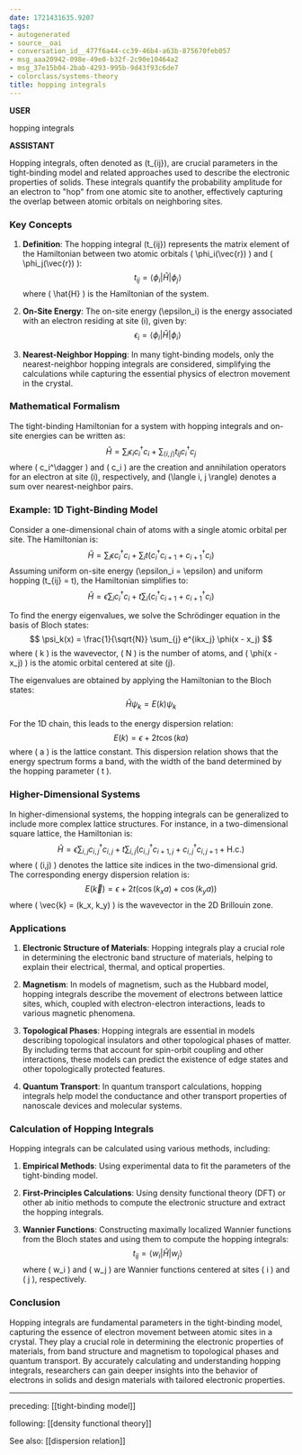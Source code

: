 ```yaml
---
date: 1721431635.9207
tags:
- autogenerated
- source__oai
- conversation_id__477f6a44-cc39-46b4-a63b-875670feb057
- msg_aaa20942-098e-49e0-b32f-2c90e10464a2
- msg_37e15b04-2bab-4293-995b-9d43f93c6de7
- colorclass/systems-theory
title: hopping integrals
---
```


**USER**

hopping integrals


**ASSISTANT**

Hopping integrals, often denoted as \(t_{ij}\), are crucial parameters in the tight-binding model and related approaches used to describe the electronic properties of solids. These integrals quantify the probability amplitude for an electron to "hop" from one atomic site to another, effectively capturing the overlap between atomic orbitals on neighboring sites.

### Key Concepts

1. **Definition**:
   The hopping integral \(t_{ij}\) represents the matrix element of the Hamiltonian between two atomic orbitals \( \phi_i(\vec{r}) \) and \( \phi_j(\vec{r}) \):
   $$
   t_{ij} = \langle \phi_i | \hat{H} | \phi_j \rangle
   $$
   where \( \hat{H} \) is the Hamiltonian of the system.

2. **On-Site Energy**:
   The on-site energy \(\epsilon_i\) is the energy associated with an electron residing at site \(i\), given by:
   $$
   \epsilon_i = \langle \phi_i | \hat{H} | \phi_i \rangle
   $$

3. **Nearest-Neighbor Hopping**:
   In many tight-binding models, only the nearest-neighbor hopping integrals are considered, simplifying the calculations while capturing the essential physics of electron movement in the crystal.

### Mathematical Formalism

The tight-binding Hamiltonian for a system with hopping integrals and on-site energies can be written as:
$$
\hat{H} = \sum_{i} \epsilon_i c_i^\dagger c_i + \sum_{\langle i, j \rangle} t_{ij} c_i^\dagger c_j
$$
where \( c_i^\dagger \) and \( c_i \) are the creation and annihilation operators for an electron at site \(i\), respectively, and \(\langle i, j \rangle\) denotes a sum over nearest-neighbor pairs.

### Example: 1D Tight-Binding Model

Consider a one-dimensional chain of atoms with a single atomic orbital per site. The Hamiltonian is:
$$
\hat{H} = \sum_{i} \epsilon c_i^\dagger c_i + \sum_{i} t (c_i^\dagger c_{i+1} + c_{i+1}^\dagger c_i)
$$
Assuming uniform on-site energy \(\epsilon_i = \epsilon\) and uniform hopping \(t_{ij} = t\), the Hamiltonian simplifies to:
$$
\hat{H} = \epsilon \sum_{i} c_i^\dagger c_i + t \sum_{i} (c_i^\dagger c_{i+1} + c_{i+1}^\dagger c_i)
$$

To find the energy eigenvalues, we solve the Schrödinger equation in the basis of Bloch states:
$$
\psi_k(x) = \frac{1}{\sqrt{N}} \sum_{j} e^{ikx_j} \phi(x - x_j)
$$
where \( k \) is the wavevector, \( N \) is the number of atoms, and \( \phi(x - x_j) \) is the atomic orbital centered at site \(j\).

The eigenvalues are obtained by applying the Hamiltonian to the Bloch states:
$$
\hat{H} \psi_k = E(k) \psi_k
$$

For the 1D chain, this leads to the energy dispersion relation:
$$
E(k) = \epsilon + 2t \cos(k a)
$$
where \( a \) is the lattice constant. This dispersion relation shows that the energy spectrum forms a band, with the width of the band determined by the hopping parameter \( t \).

### Higher-Dimensional Systems

In higher-dimensional systems, the hopping integrals can be generalized to include more complex lattice structures. For instance, in a two-dimensional square lattice, the Hamiltonian is:
$$
\hat{H} = \epsilon \sum_{i,j} c_{i,j}^\dagger c_{i,j} + t \sum_{i,j} \left( c_{i,j}^\dagger c_{i+1,j} + c_{i,j}^\dagger c_{i,j+1} + \text{H.c.} \right)
$$
where \( (i,j) \) denotes the lattice site indices in the two-dimensional grid. The corresponding energy dispersion relation is:
$$
E(\vec{k}) = \epsilon + 2t (\cos(k_x a) + \cos(k_y a))
$$
where \( \vec{k} = (k_x, k_y) \) is the wavevector in the 2D Brillouin zone.

### Applications

1. **Electronic Structure of Materials**:
   Hopping integrals play a crucial role in determining the electronic band structure of materials, helping to explain their electrical, thermal, and optical properties.

2. **Magnetism**:
   In models of magnetism, such as the Hubbard model, hopping integrals describe the movement of electrons between lattice sites, which, coupled with electron-electron interactions, leads to various magnetic phenomena.

3. **Topological Phases**:
   Hopping integrals are essential in models describing topological insulators and other topological phases of matter. By including terms that account for spin-orbit coupling and other interactions, these models can predict the existence of edge states and other topologically protected features.

4. **Quantum Transport**:
   In quantum transport calculations, hopping integrals help model the conductance and other transport properties of nanoscale devices and molecular systems.

### Calculation of Hopping Integrals

Hopping integrals can be calculated using various methods, including:

1. **Empirical Methods**:
   Using experimental data to fit the parameters of the tight-binding model.

2. **First-Principles Calculations**:
   Using density functional theory (DFT) or other ab initio methods to compute the electronic structure and extract the hopping integrals.

3. **Wannier Functions**:
   Constructing maximally localized Wannier functions from the Bloch states and using them to compute the hopping integrals:
   $$
   t_{ij} = \langle w_i | \hat{H} | w_j \rangle
   $$
   where \( w_i \) and \( w_j \) are Wannier functions centered at sites \( i \) and \( j \), respectively.

### Conclusion

Hopping integrals are fundamental parameters in the tight-binding model, capturing the essence of electron movement between atomic sites in a crystal. They play a crucial role in determining the electronic properties of materials, from band structure and magnetism to topological phases and quantum transport. By accurately calculating and understanding hopping integrals, researchers can gain deeper insights into the behavior of electrons in solids and design materials with tailored electronic properties.


---

preceding: [[tight-binding model]]  


following: [[density functional theory]]

See also: [[dispersion relation]]